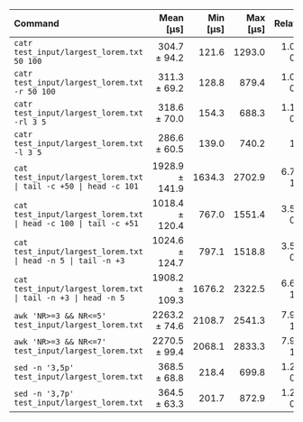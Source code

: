 | Command | Mean [µs] | Min [µs] | Max [µs] | Relative |
|:---|---:|---:|---:|---:|
| `catr test_input/largest_lorem.txt 50 100` | 304.7 ± 94.2 | 121.6 | 1293.0 | 1.06 ± 0.40 |
| `catr test_input/largest_lorem.txt -r 50 100` | 311.3 ± 69.2 | 128.8 | 879.4 | 1.09 ± 0.33 |
| `catr test_input/largest_lorem.txt -rl 3 5` | 318.6 ± 70.0 | 154.3 | 688.3 | 1.11 ± 0.34 |
| `catr test_input/largest_lorem.txt -l 3 5` | 286.6 ± 60.5 | 139.0 | 740.2 | 1.00 |
| `cat test_input/largest_lorem.txt \| tail -c +50 \| head -c 101` | 1928.9 ± 141.9 | 1634.3 | 2702.9 | 6.73 ± 1.50 |
| `cat test_input/largest_lorem.txt \| head -c 100 \| tail -c +51` | 1018.4 ± 120.4 | 767.0 | 1551.4 | 3.55 ± 0.86 |
| `cat test_input/largest_lorem.txt \| head -n 5 \| tail -n +3` | 1024.6 ± 124.7 | 797.1 | 1518.8 | 3.57 ± 0.87 |
| `cat test_input/largest_lorem.txt \| tail -n +3 \| head -n 5` | 1908.2 ± 109.3 | 1676.2 | 2322.5 | 6.66 ± 1.46 |
| `awk 'NR>=3 && NR<=5' test_input/largest_lorem.txt` | 2263.2 ± 74.6 | 2108.7 | 2541.3 | 7.90 ± 1.69 |
| `awk 'NR>=3 && NR<=7' test_input/largest_lorem.txt` | 2270.5 ± 99.4 | 2068.1 | 2833.3 | 7.92 ± 1.71 |
| `sed -n '3,5p' test_input/largest_lorem.txt` | 368.5 ± 68.8 | 218.4 | 699.8 | 1.29 ± 0.36 |
| `sed -n '3,7p' test_input/largest_lorem.txt` | 364.5 ± 63.3 | 201.7 | 872.9 | 1.27 ± 0.35 |
